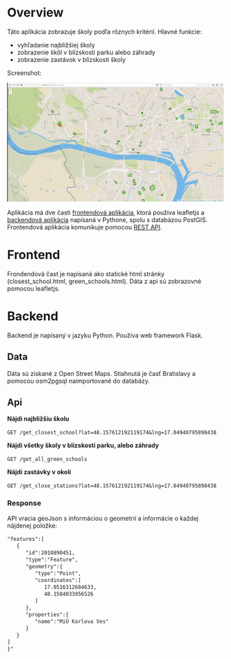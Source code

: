 # Overview

Táto aplikácia zobrazuje školy podľa rôznych kritérií. Hlavné funkcie:
- vyhľadanie najbližšiej školy
- zobrazenie škôl v blízskosti parku alebo záhrady
- zobrazenie zastávok v blízskosti školy

Screenshot:

![Screenshot](screenshot.png)

Aplikácia má dve časti [frontendová aplikácia](#frontend), ktorá používa leafletjs a [backendová aplikácia](#backend) napísaná v Pythone, spolu s databázou PostGIS. Frontendová aplikácia komunikuje pomocou [REST API](#api).

# Frontend

Frondendová čast je napísaná ako statické html stránky (closest_school.html, green_schools.html). Dáta z api sú zobrazovné pomocou leafletjs.

# Backend

Backend je napísaný v jazyku Python. Používa web framework Flask.

## Data

Dáta sú získané z Open Street Maps. Stiahnutá je časť Bratislavy a pomocou osm2pgsql naimportované do databázy. 

## Api

**Nájdi najbližšiu školu**

`GET /get_closest_school?lat=48.157612192119174&lng=17.04940795898438`

**Nájdi všetky školy v blízskosti parku, alebo záhrady**

`GET /get_all_green_schools`

**Nájdi zastávky v okolí**

`GET /get_close_stations?lat=48.157612192119174&lng=17.04940795898438`

### Response

API vracia geoJson s informáciou o geometrií a informácie o každej nájdenej položke:
```"{"type":"FeatureCollection",
"features":[
   {
      "id":2010890451,
      "type":"Feature",
      "geometry":{
         "type":"Point",
         "coordinates":[
            17.0516312684633,
            48.1584033956526
         ]
      },
      "properties":{
         "name":"MiÚ Karlova Ves"
      }
   }
]
}"
```